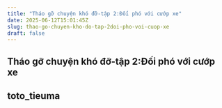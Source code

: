 ```yaml
---
title: "Tháo gỡ chuyện khó đỡ-tập 2:Đối phó với cướp xe"
date: 2025-06-12T15:01:45Z
slug: thao-go-chuyen-kho-do-tap-2doi-pho-voi-cuop-xe
draft: false
---
```


## Tháo gỡ chuyện khó đỡ-tập 2:Đối phó với cướp xe

## toto_tieuma

